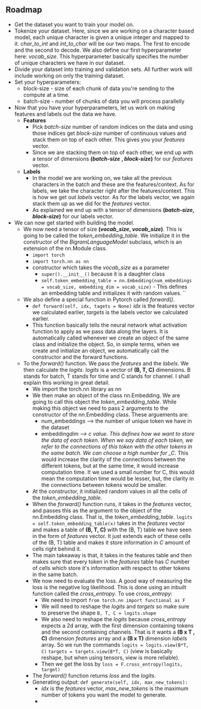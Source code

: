 ## Roadmap

- Get the dataset you want to train your model on.
- Tokenize your dataset. Here, since we are working on a character based model, each unique character is given a unique integer and mapped to it. _char_to_int_ and _int_to_char_ will be our two maps. The first to encode and the second to decode. We also define our first hyperparameter here: _vocab_size_. This hyperparameter basically specifies the number of unique characters we have in our dataset.
- Divide your dataset into training and validation sets. All further work will include working on only the training dataset.
- Set your hyperparameters:
  - block-size - size of each chunk of data you're sending to the compute at a time.
  - batch-size - number of chunks of data you will process parallelly
- Now that you have your hyperparameters, let us work on making features and labels out the data we have.
  - **Features**
    - Pick _batch-size_ number of random indices on the data and using those indices get _block-size_ number of continuous values and stack them on top of each other. This gives you your _features_ vector.
    - Since we are stacking them on top of each other, we end up with a tensor of dimensions **(_batch-size_ , _block-size_)** for our _features_ vector.
  - **Labels**
    - In the model we are working on, we take all the previous characters in the batch and these are the features/context. As for labels, we take the character right after the features/context. This is how we get out _labels_ vector. As for the labels vector, we again stack them up as we did for the _features_ vector.
    - As explained we end up with a tensor of dimensions **(_batch-size_, _block-size_)** for our labels vector.
- We can now get started with building the model.
  - We now need a tensor of size **(_vocab_size_, _vocab_size_)**. This is going to be called the _token_embedding_table_. We initialize it in the constructor of the _BigramLanguageModel_ subclass, which is an extension of the nn.Module class.
    - `import torch`
    - `import torch.nn as nn`
    - constructor which takes the _vocab_size_ as a parameter
      - `super().__init__()` because it is a daughter class
      - `self.token_embedding_table = nn.Embedding(num_embeddings = vocab_size, embedding_dim = vocab_size)` - This defines an embedding table and initializes it with random values.
        ``
  - We also define a special function in Pytorch called _forward()_.
    - `def forward(self, idx, tagets = None)` _idx_ is the features vector we calculated earlier, _targets_ is the labels vector we calculated earlier.
    - This function basically tells the neural network what activation function to apply as we pass data along the layers. It is automatically called whenever we create an object of the same class and initialize the object. So, in simple terms, when we create and initialize an object, we automatically call the constructor and the forward functions.
  - To the _forward()_ function. We pass the _features_ and the _labels_. We then calculate the _logits_. _logits_ is a vector of **(B, T, C)** dimensions. B stands for batch, T stands for time and C stands for channel. I shall explain this working in great detail.
    - We import the torch.nn library as nn
    - We then make an object of the class nn.Embedding. We are going to call this object the _token_embedding_table_. While making this object we need to pass 2 arguments to the constructor of the nn.Embedding class. These arguements are:
      - num_embeddings --> the number of unique token we have in the dataset
      - embedding*dim --> c value. This defines how we want to store the data of each token. When we say data of each token, we refer to the connections of this token with the other tokens in the same batch. We can choose a high number for \_C*. This would increase the clarity of the connections between the different tokens, but at the same time, it would increase computation time. It we used a small number for C, this would mean the computation time would be lesser, but, the clarity in the connections between tokens would be smaller.
    - At the constructor, it initialized random values in all the cells of the _token_embedding_table_.
    - When the _forward()_ function runs, it takes in the _features_ vector, and passes this as the argument to the object of the nn.Embedding class. That is, the _token_embedding_table_. `logits = self.token_embedding_table(x)` takes in the _features_ vector and makes a table of **(B, T, C)** with the (B, T) table we have seen in the form of _features_ vector. It just extends each of these cells of the (B, T) table and makes it store information in _C_ amount of cells right behind it.
    - The main takeaway is that, it takes in the features table and then makes sure that every token in the _features_ table has _C_ number of cells which store it's information with respect to other tokens in the same batch.
    - We now need to evaluate the loss. A good way of measuring the loss is the negative log likelihood. This is done using an inbuilt function called the _cross_entropy_. To use _cross_entropy_:
      - We need to import `from torch.nn import functional as F`
      - We will need to reshape the _logits_ and _targets_ so make sure to preserve the shape `B, T, C = logits.shape`
      - We also need to reshape the _logits_ because _cross_entropy_ expects a 2d array, with the first dimension containing tokens and the second containing channels. That is it wants a **(B x T , C)** dimension _features_ array and a **(B x T)** dimension _labels_ array. So we run the commands `logits = logits.view(B*T, C)` `targets = targets.view(B*T, C)` (view is basically reshape, but when using tensors, view is more reliable).
      - Then we get the loss by `loss = F.cross_entropy(logits, target)`
    - The _forward()_ function returns _loss_ and the _logits_.
    - Generating output: `def generate(self, idx, max_new_tokens): `
      - _idx_ is the _features_ vector, _max_new_tokens_ is the maximum number of tokens you want the model to generate.
      -
